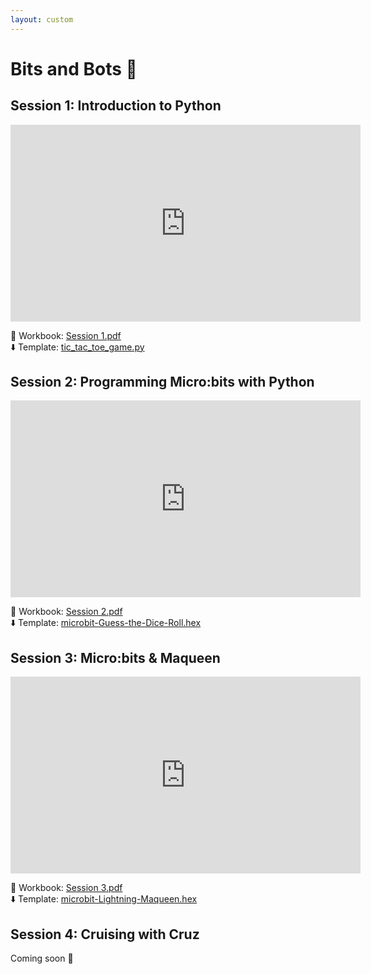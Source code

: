 ```yaml
---
layout: custom
---
```



# Bits and Bots 🚙

## Session 1: Introduction to Python

<iframe width="560" height="315" src="https://www.youtube.com/embed/Pc3hpDTv2Sg?si=8GFR31zRZ89ogFHF" title="YouTube video player" frameborder="0" allow="accelerometer; autoplay; clipboard-write; encrypted-media; gyroscope; picture-in-picture; web-share" referrerpolicy="strict-origin-when-cross-origin" allowfullscreen></iframe>

📓 Workbook: [Session 1.pdf](https://wucomputing-tga.github.io/levels/l2/Session_1.pdf) <br>
⬇️ Template: [tic_tac_toe_game.py](https://wucomputing-tga.github.io/levels/l2/tic_tac_toe_game.py)

## Session 2: Programming Micro:bits with Python

<iframe width="560" height="315" src="https://www.youtube.com/embed/u41G9yIy5O4?si=9YyRpUtbFts8JyfD" title="YouTube video player" frameborder="0" allow="accelerometer; autoplay; clipboard-write; encrypted-media; gyroscope; picture-in-picture; web-share" referrerpolicy="strict-origin-when-cross-origin" allowfullscreen></iframe>

📓 Workbook: [Session 2.pdf](https://wucomputing-tga.github.io/levels/l2/Session_2.pdf)<br>
⬇️ Template: [microbit-Guess-the-Dice-Roll.hex](https://wucomputing-tga.github.io/levels/l2/microbit-Guess-the-Dice-Roll.hex)

## Session 3: Micro:bits & Maqueen

<iframe width="560" height="315" src="https://www.youtube.com/embed/E2NHiFxVfNI?si=C_zI64Fyqa5YHhSN" title="YouTube video player" frameborder="0" allow="accelerometer; autoplay; clipboard-write; encrypted-media; gyroscope; picture-in-picture; web-share" referrerpolicy="strict-origin-when-cross-origin" allowfullscreen></iframe>

📓 Workbook: [Session 3.pdf](https://wucomputing-tga.github.io/levels/l2/Session_3.pdf)<br>
⬇️ Template: [microbit-Lightning-Maqueen.hex](https://wucomputing-tga.github.io/levels/l2/microbit-Lightning-Maqueen.hex)

## Session 4: Cruising with Cruz

Coming soon 👀
